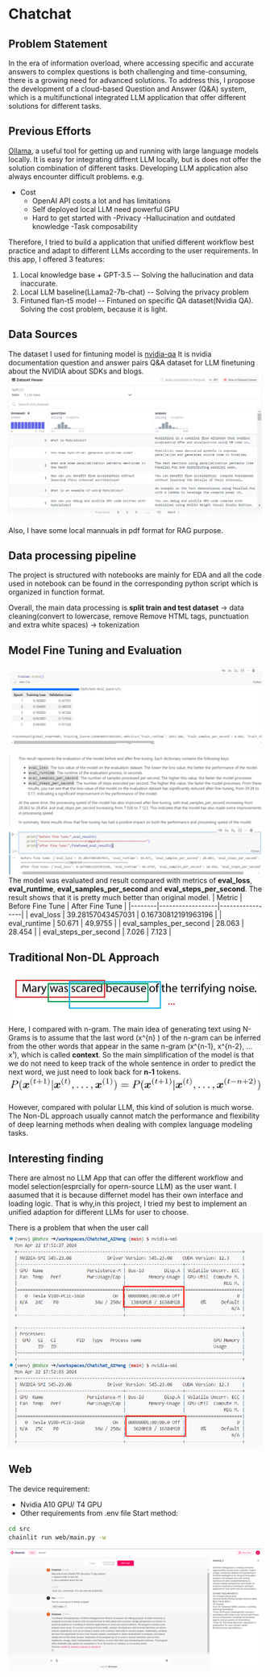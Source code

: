 # Chatchat
## Problem Statement
In the era of information overload, where accessing specific and accurate answers to complex questions is both challenging and time-consuming, there is a growing need for advanced solutions. To address this, I propose the development of a cloud-based Question and Answer (Q&A) system, which is a multifunctional integrated LLM application that offer different solutions for different tasks.
## Previous Efforts
[Ollama](https://ollama.com/), a useful tool for getting up and running with large language models locally. It is easy for integrating diffrent LLM locally, but is does not offer the solution combination of different tasks. Developing LLM application also always encounter difficult problems. e.g. 
- Cost 
    - OpenAI API costs a lot and has limitations
    - Self deployed local LLM need powerful GPU
    - Hard to get started with
-Privacy
-Hallucination and outdated knowledge
-Task composability

Therefore, I tried to build a application that unified different workflow best practice and adapt to different LLMs according to the user requirements. In this app, I offered 3 features:

1. Local knowledge base + GPT-3.5 -- Solving the hallucination and data inaccurate.
2. Local LLM baseline(LLama2-7b-chat) -- Solving the privacy problem
3. Fintuned flan-t5 model -- Fintuned on specific QA dataset(Nvidia QA). Solving the cost problem, because it is light.

## Data Sources
The dataset I used for fintuning model is [nvidia-qa](https://huggingface.co/datasets/ajsbsd/nvidia-qa) It is nvidia documentation question and answer pairs Q&A dataset for LLM finetuning about the NVIDIA about SDKs and blogs. 
![alt text](./images/image-2.png)

Also, I have some local mannuals in pdf format for RAG purpose.

## Data processing pipeline  
The project is structured with notebooks are mainly for EDA and all the code used in notebook can be found in the corresponding python script which is organized in function format.

Overall, the main data processing is **split train and test dataset** -> data cleaning(convert to lowercase, remove Remove HTML tags, punctuation and extra white spaces) -> tokenization

## Model Fine Tuning and Evaluation
![alt text](./images/image.png)

![alt text](./images/image-3.png)
The model was evaluated and result compared with metrics of **eval_loss**, **eval_runtime**, **eval_samples_per_second** and **eval_steps_per_second**. The result shows that it is pretty much better than original model.
| Metric | Before Fine Tune | After Fine Tune |
|--------|------------------|-----------------|
| eval_loss | 39.28157043457031 | 0.16730812191963196 |
| eval_runtime | 50.671 | 49.9755 |
| eval_samples_per_second | 28.063 | 28.454 |
| eval_steps_per_second | 7.026 | 7.123 |

## Traditional Non-DL Approach
![alt text](./images/image-4.png)
Here, I compared with n-gram. The main idea of generating text using N-Grams is to assume that the last word (x^{n} ) of the n-gram can be inferred from the other words that appear in the same n-gram (x^{n-1}, x^{n-2}, … x¹), which is called **context**. So the main simplification of the model is that we do not need to keep track of the whole sentence in order to predict the next word, we just need to look back for **n-1** tokens.
![alt text](./images/image-5.png)

However, compared with polular LLM, this kind of solution is much worse. The Non-DL approach usually cannot match the performance and flexibility of deep learning methods when dealing with complex language modeling tasks. 

## Interesting finding
There are almost no LLM App that can offer the different workflow and model selection(esprcially for opern-source LLM) as the user want. I aasumed that it is because differnet model has their own interface and loading logic. That is why,in this project, I tried my best to implement an unified adaption for different LLMs for user to choose. 

There is a problem that when the user call 
![alt text](./images/image2.png)

## Web
The device requirement: 
- Nvidia A10 GPU/ T4 GPU
- Other requirements from .env file
Start method: 
```bash
cd src
chainlit run web/main.py -w
```
![alt text](./images/image-1.png)